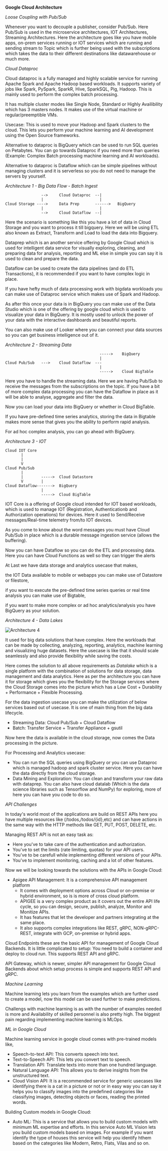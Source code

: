 **Google Cloud Architecture**

*Loose Coupling with Pub/Sub*

Whenever you want to decouple a publisher, consider Pub/Sub. Here Pub/Sub is used in the microservice architectures, IOT Architectures, Streaming Architectures. Here the architecture goes like you have mobile apps, on-prem services running or IOT services which are running and sending stream to Topic which is further being used with the subscriptions which takes the data to their different destinations like datawarehouse or much more.

*Cloud Dataproc*

Cloud dataproc is a fully managed and highly scalable service for running Apache Spark and Apache Hadoop based workloads. It supports variety of jobs like Spark, PySpark, SparkR, Hive, SparkSQL, Pig, Hadoop. This is mainly used to perform the complex batch processing.

It has multiple cluster modes like Single Node, Standard or Highly Availibility which has 3 masters nodes. It makes use of the virtual machine or regular/preemptible VMs.

Usecase: This is used to move your Hadoop and Spark clusters to the cloud. This lets you perform your machine learning and AI development using the Open Source frameworks.

Alternative to dataproc is BigQuery which can be used to run SQL queries on Petabytes. You can go towards Dataproc if you need more than queries (Example: Complex Batch processing machine learning and AI workloads).

Alternative to dataproc is Dataflow which can be simple pipelines without managing clusters and it is serverless so you do not need to manage the servers by yourself.

*Architecture 1 - Big Data Flow - Batch Ingest*

```
                -->     Cloud Dataproc  --|
                |                         | 
Cloud Storage ---->     Data Prep       ------>   BigQuery
                |                         |
                -->     Cloud Dataflow  --|
```

Here the scenario is something like this you have a lot of data in Cloud Storage and you want to process it till bigquery. Here we will be using ETL also known as Extract, Transform and Load to load the data into Bigquery.

Dataprep which is an another service offering by Google Cloud which is used for intelligent data service for visually exploring, cleaning, and preparing data for analysis, reporting and ML else in simple you can say it is used to clean and prepare the data.

Dataflow can be used to create the data pipelines (and do ETL Transactions), it is recommended if you want to have complex logic in place.

If you have hefty much of data processing work with bigdata workloads you can make use of Dataproc service which makes use of Spark and Hadoop.

As after this once your data is in BigQuery you can make use of the Data Studio which is one of the offering by google cloud which is used to visualize your data in BigQuery. It is mostly used to unlock the power of your data with the interactive dashboards and beautiful reports.

You can also make use of Looker where you can connect your data sources so you can get business intelligence out of it.

*Architecture 2 - Streaming Data*

```
                                          ----->    BigQuery
                                          |
Cloud Pub/Sub   --->    Cloud Dataflow  ---
                                          |
                                          ----->    Cloud BigTable
```

Here you have to handle the streaming data. Here we are having Pub/Sub to receive the messages from the subscriptions on the topic. If you have a bit of more complex data processing you can have the Dataflow in place as it will be able to analyse, aggregate and filter the data.

Now you can load your data into BigQuery or whether in Cloud BigTable.

If you have pre-defined time series analytics, storing the data in Bigtable makes more sense that gives you the ability to perform rapid analysis.

For ad hoc complex analysis, you can go ahead with BigQuery.

*Architecture 3 - IOT*

```
Cloud IOT Core
       |
       |
       V
Cloud Pub/Sub
       |
       |        ----->  Cloud Datastore
       V        |
Cloud Dataflow------->  BigQuery
                |
                ----->  Cloud BigTable
```

IOT Core is a offering of Google cloud intended for IOT based workloads, which is used to manage IOT (Registration, Authenticationb and Authorization operations) for devices. Here it used to Send/Receive messages/Real-time telemetry from/to IOT devices.

As you come to know about the word messages you must have Cloud Pub/Sub in place which is a durable message ingestion service (allows the buffering).

Now you can have Dataflow so you can do the ETL and processing data. Here you can have Cloud Functions as well so they can trigger the alerts

At Last we have data storage and analytics usecase that makes,

the IOT Data available to mobile or webapps you can make use of Datastore or filestore,

if you want to execute the pre-defined time series queries or real time analysis you can make use of Bigtable,

if you want to make more complex or ad hoc analytics/analysis you have BigQuery as your solution.

*Architecture 4 - Data Lakes*

![Architecture 4](https://github.com/cloud-devops-enthusiast/Google-Cloud-Platform_Cloud-Digital-Leader_Certification-Exam-Preparation/blob/cafbcf52ccf296a9a510fcb45bb0ecb72892814b/Images/How-to-build-a-data-lake-on-Google-Cloud-Platform-2.png)

It used for big data solutions that have complex. Here the workloads that can be made by collecting, analyzing, reporting, analytics, machine learning and visualizing huge datasets. Here the usecase is like that it should scale seamlessly and also provide flexibility while saving the costs.

Here comes the solution to all above requirements as *Datalake* which is a single platform with the combination of solutions for data storage, data management and data analytics. Here as per the architecture you can have it for storage which gives you the flexibility for the Storage services where the Cloud Storage comes into the picture which has a Low Cost + Durability + Performance + Flexible Processing.

For the data ingestion usecase you can make the utilization of below services based out of usecase. It is one of main thing from the big data lifecycle.
- Streaming Data: Cloud Pub/Sub + Cloud Dataflow
- Batch: Transfer Service + Transfer Appliance + gsutil

Now here the data is available in the cloud storage, now comes the Data processing in the picture.

For Processing and Analytics usecase:
- You can run the SQL queries using BigQuery or you can use Dataproc which is managed hadoop and spark cluster service. Here you can have the data directly from the cloud storage.
- Data Mining and Exploration: You can clean and transform your raw data with dataprep. You can also have cloud datalab (Which is the data science libraries such as Tensorflow and NumPy) for exploring, more of here you can have you code to do so.

*API Challenges*

In today's world most of the applications are build on REST APIs here you have multiple resources like (/todos,/todos/{id},etc) and can have actions in the same way with the HTTP methods like GET, PUT, POST, DELETE, etc.

Managing REST API is not an easy task as:
- Here you've to take care of the authentication and authorization.
- You've to set the limits (rate limiting, quotas) for your API users.
- You've to be carefull while implementing different versions of your APIs.
- You've to implement monitoring, caching and a lot of other features.

Now we will be looking towards the solutions with the APIs in Google Cloud:
- Apigee API Management: It is a comprehensive API management platform
  - It comes with deployment options across Cloud or on-premise or hybrid environment, so is is more of cross cloud platform.
  - APIGEE is a very complex product as it covers out the entire API life cycle, so you can design, secure, publish, analyze, Monitor and Monitize APIs.
  - It has features that let the developer and partners integrating at the same place.
  - It also supports complex integrations like REST, gRPC, NON-gRPC-REST, integrate with GCP, on-premise or hybrid apps.

Cloud Endpoints these are the basic API for management of Google Cloud Backends. It is little complicated to setup: You need to build a container and deploy to cloud run. This supports REST API and gRPC.

API Gateway, which is newer, simpler API management for Google Cloud Backends about which setup process is simple and supports REST API and gRPC.

*Machine Learning*

Machine learning lets you learn from the examples which are further used to create a model, now this model can be used further to make predictions.

Challengs with machine learning is as with the number of examples needed is more and Availability of skilled personnel is also pretty high. The biggest pain regarding implementing machine learning is MLOps.

*ML in Google Cloud*

Machine learning service in google cloud comes with pre-trained models like,

- Speech-to-text API: This converts speech into text.
- Text-to-Speech API: This lets you convert text to speech.
- Translation API: Translate texts into more than one hundred language.
- Natural Language API: This allows you to derive insights from the unstructured text.
- Cloud Vision API: It is a recommended service for generic usecases like identifying there is a cat in a picture or not or in easy way you can say it helps you to classify images into the predefined categories like classifying images, detecting objects or faces, reading the printed words.

Building Custom models in Google Cloud:

- Auto ML: This is a service that allows you to build custom models with minimum ML expertise and efforts. In this service Auto ML Vision lets you build custom models based on images. For example if you want identify the type of houses this service will help you identify hthem based on the categories like Modern, Retro, Flats, Vilas and so on.